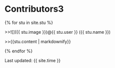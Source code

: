 
# Contributors3

{% for stu in site.stu %}

 \>\>![]({{ stu.image }})@{{ stu.user }} ({{ stu.name }})
 
   \>\>{{stu.content | markdownify}}
 
{% endfor %}

Last updated: {{ site.time }}
